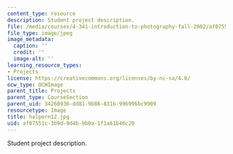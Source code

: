 ```yaml
---
content_type: resource
description: Student project description.
file: /media/courses/4-341-introduction-to-photography-fall-2002/af07551c3b9d9d4b9b0a1f1a61b46c20_halpern12.jpg
file_type: image/jpeg
image_metadata:
  caption: ''
  credit: ''
  image-alt: ''
learning_resource_types:
- Projects
license: https://creativecommons.org/licenses/by-nc-sa/4.0/
ocw_type: OCWImage
parent_title: Projects
parent_type: CourseSection
parent_uid: 34260936-dd81-9b86-831b-996996bc9909
resourcetype: Image
title: halpern12.jpg
uid: af07551c-3b9d-9d4b-9b0a-1f1a61b46c20
---
```

Student project description.